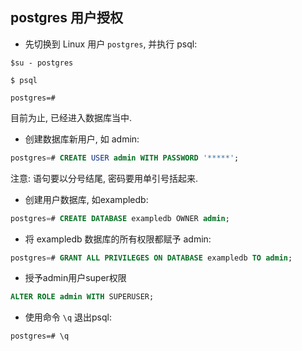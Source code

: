 ## postgres 用户授权

- 先切换到 Linux 用户 `postgres`, 并执行 psql:

```
$su - postgres

$ psql

postgres=#
```

目前为止, 已经进入数据库当中.

- 创建数据库新用户, 如 admin:

```sql
postgres=# CREATE USER admin WITH PASSWORD '*****';
```

注意: 语句要以分号结尾, 密码要用单引号括起来.

- 创建用户数据库, 如exampledb:

```sql
postgres=# CREATE DATABASE exampledb OWNER admin;
```

- 将 exampledb 数据库的所有权限都赋予 admin: 

```sql
postgres=# GRANT ALL PRIVILEGES ON DATABASE exampledb TO admin;
```

- 授予admin用户super权限
```sql
ALTER ROLE admin WITH SUPERUSER;
```

- 使用命令 `\q` 退出psql:

```
postgres=# \q
```